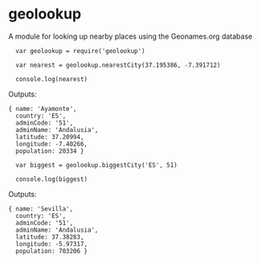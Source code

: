 # geolookup

A module for looking up nearby places using the Geonames.org database

```
  var geolookup = require('geolookup')

  var nearest = geolookup.nearestCity(37.195386, -7.391712)

  console.log(nearest)
```

Outputs:

```
{ name: 'Ayamonte',
  country: 'ES',
  adminCode: '51',
  adminName: 'Andalusia',
  latitude: 37.20994,
  longitude: -7.40266,
  population: 20334 }
```

```
  var biggest = geolookup.biggestCity('ES', 51)

  console.log(biggest)
```

Outputs:

```
{ name: 'Sevilla',
  country: 'ES',
  adminCode: '51',
  adminName: 'Andalusia',
  latitude: 37.38283,
  longitude: -5.97317,
  population: 703206 }
```
